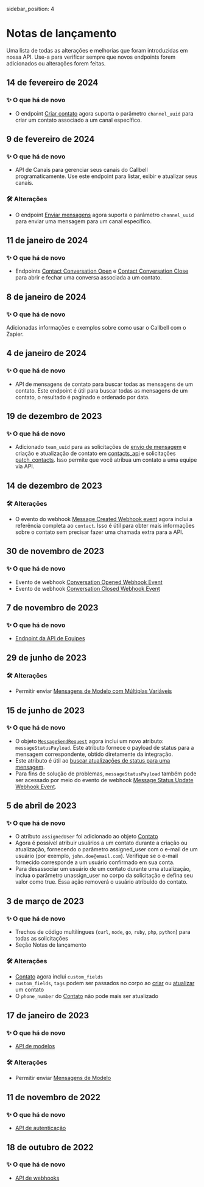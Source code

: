 sidebar_position: 4

# Notas de lançamento

Uma lista de todas as alterações e melhorias que foram introduzidas em nossa API. Use-a para verificar sempre que novos endpoints forem adicionados ou alterações forem feitas.

## 14 de fevereiro de 2024

### ✨ O que há de novo

- O endpoint [Criar contato](/api/reference/contacts_api/post_contacts) agora suporta o parâmetro `channel_uuid` para criar um contato associado a um canal específico.

## 9 de fevereiro de 2024

### ✨ O que há de novo

- API de Canais para gerenciar seus canais do Callbell programaticamente. Use este endpoint para listar, exibir e atualizar seus canais.

### 🛠️ Alterações

- O endpoint [Enviar mensagens](/api/reference/messages_api/post_send_messages) agora suporta o parâmetro `channel_uuid` para enviar uma mensagem para um canal específico.

## 11 de janeiro de 2024

### ✨ O que há de novo

- Endpoints [Contact Conversation Open](/api/reference/contacts_api/post_contact_conversation_open) e [Contact Conversation Close](/api/reference/contacts_api/post_contact_conversation_close) para abrir e fechar uma conversa associada a um contato.

## 8 de janeiro de 2024

### ✨ O que há de novo

Adicionadas informações e exemplos sobre como usar o Callbell com o Zapier.

## 4 de janeiro de 2024

### ✨ O que há de novo

- API de mensagens de contato para buscar todas as mensagens de um contato. Este endpoint é útil para buscar todas as mensagens de um contato, o resultado é paginado e ordenado por data.

## 19 de dezembro de 2023

### ✨ O que há de novo

- Adicionado `team_uuid` para as solicitações de [envio de mensagem](/api/reference/messages_api/post_send_messages) e criação e atualização de contato em [contacts_api](/api/reference/contacts_api/post_contacts) e solicitações [patch_contacts](/api/reference/contacts_api/patch_contacts). Isso permite que você atribua um contato a uma equipe via API.

## 14 de dezembro de 2023

### 🛠️ Alterações

- O evento do webhook [Message Created Webhook event](/api/reference/webhooks/message_events/message_created) agora inclui a referência completa ao `contact`. Isso é útil para obter mais informações sobre o contato sem precisar fazer uma chamada extra para a API.

## 30 de novembro de 2023

### ✨ O que há de novo

- Evento de webhook [Conversation Opened Webhook Event](/api/reference/webhooks/conversation_events/conversation_opened)
- Evento de webhook [Conversation Closed Webhook Event](/api/reference/webhooks/conversation_events/conversation_closed)

## 7 de novembro de 2023

### ✨ O que há de novo

- [Endpoint da API de Equipes](/api/reference/teams_api/introduction)

## 29 de junho de 2023

### 🛠️ Alterações

- Permitir enviar [Mensagens de Modelo com Múltiplas Variáveis](/api/reference/messages_api/post_send_messages#send-multi-variables-template-messages)

## 15 de junho de 2023

### ✨ O que há de novo

- O objeto [`MessageSendRequest`](/api/reference/object_types/message_send_request) agora inclui um novo atributo: `messageStatusPayload`. Este atributo fornece o payload de status para a mensagem correspondente, obtido diretamente da integração.
- Este atributo é útil ao [buscar atualizações de status para uma mensagem](/api/reference/messages_api/get_message_status).
- Para fins de solução de problemas, `messageStatusPayload` também pode ser acessado por meio do evento de webhook [Message Status Update Webhook Event](/api/reference/webhooks/message_events/message_status_updated).

## 5 de abril de 2023

### ✨ O que há de novo

- O atributo `assignedUser` foi adicionado ao objeto [Contato](/api/reference/object_types/contact)
- Agora é possível atribuir usuários a um contato durante a criação ou atualização, fornecendo o parâmetro assigned_user com o e-mail de um usuário (por exemplo, `john.doe@email.com`). Verifique se o e-mail fornecido corresponde a um usuário confirmado em sua conta.
- Para desassociar um usuário de um contato durante uma atualização, inclua o parâmetro unassign_user no corpo da solicitação e defina seu valor como true. Essa ação removerá o usuário atribuído do contato.

## 3 de março de 2023

### ✨ O que há de novo

- Trechos de código multilíngues (`curl`, `node`, `go`, `ruby`, `php`, `python`) para todas as solicitações
- Seção Notas de lançamento

### 🛠️ Alterações

- [Contato](/api/reference/object_types/contact) agora inclui `custom_fields`
- `custom_fields`, `tags` podem ser passados no corpo ao [criar](/api/reference/contacts_api/post_contacts) ou [atualizar](/api/reference/contacts_api/post_contacts) um contato
- O `phone_number` do [Contato](/api/reference/object_types/contact) não pode mais ser atualizado

## 17 de janeiro de 2023

### ✨ O que há de novo

- [API de modelos](/api/reference/template_messages_api/introduction)

### 🛠️ Alterações

- Permitir enviar [Mensagens de Modelo](/api/reference/messages_api/post_send_messages#send-template-messages)

## 11 de novembro de 2022

### ✨ O que há de novo

- [API de autenticação](/api/reference/auth_api/introduction)

## 18 de outubro de 2022

### ✨ O que há de novo

- [API de webhooks](/api/reference/webhooks_api/introduction)